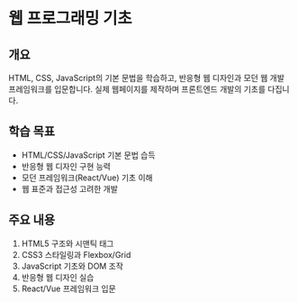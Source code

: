 # 웹 프로그래밍 기초

## 개요
HTML, CSS, JavaScript의 기본 문법을 학습하고, 반응형 웹 디자인과 모던 웹 개발 프레임워크를 입문합니다. 실제 웹페이지를 제작하며 프론트엔드 개발의 기초를 다집니다.

## 학습 목표
- HTML/CSS/JavaScript 기본 문법 습득
- 반응형 웹 디자인 구현 능력
- 모던 프레임워크(React/Vue) 기초 이해
- 웹 표준과 접근성 고려한 개발

## 주요 내용
1. HTML5 구조와 시맨틱 태그
2. CSS3 스타일링과 Flexbox/Grid
3. JavaScript 기초와 DOM 조작
4. 반응형 웹 디자인 실습
5. React/Vue 프레임워크 입문